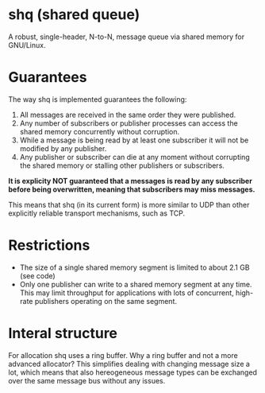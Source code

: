 # shq (shared queue)

A robust, single-header, N-to-N, message queue via shared memory for GNU/Linux.

# Guarantees

The way shq is implemented guarantees the following: 

1. All messages are received in the same order they were published.
2. Any number of subscribers or publisher processes can access the shared memory concurrently without corruption.
3. While a message is being read by at least one subscriber it will not be modified by any publisher.
4. Any publisher or subscriber can die at any moment without corrupting the shared memory or stalling other publishers or subscribers.

**It is explicity NOT guaranteed that a messages is read by any subscriber
before being overwritten, meaning that subscribers may miss messages.**

This means that shq (in its current form) is more similar to UDP than other
explicitly reliable transport mechanisms, such as TCP.

# Restrictions

*  The size of a single shared memory segment is limited to about 2.1 GB (see code)
*  Only one publisher can write to a shared memory segment at any time.
   This may limit throughput for applications with lots of concurrent, high-rate
   publishers operating on the same segment. 

# Interal structure

For allocation shq uses a ring buffer. Why a ring buffer and not a more advanced
allocator? This simplifies dealing with changing message size a lot, which means
that also hereogeneous message types can be exchanged over the same message bus
without any issues.
